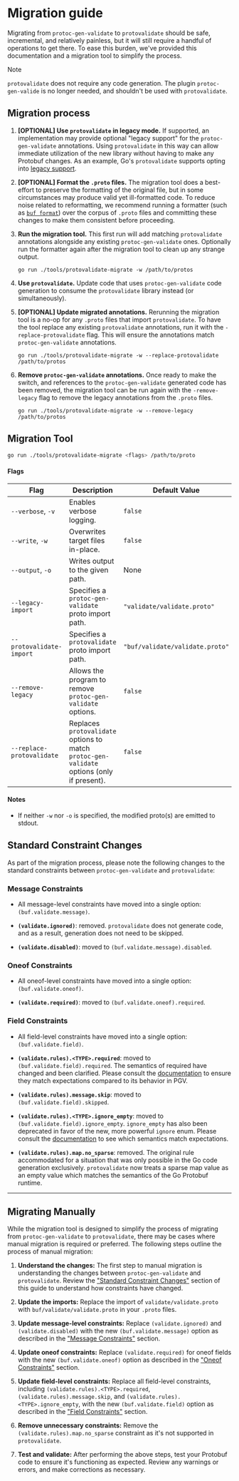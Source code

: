 # Migration guide

Migrating from `protoc-gen-validate` to `protovalidate` should be safe,
incremental, and relatively painless, but it will still require a handful of
operations to get there. To ease this burden, we've provided this documentation
and a migration tool to simplify the process.

> [!NOTE]
> 
> `protovalidate` does not require any code generation. The plugin `protoc-gen-valide`
> is no longer needed, and shouldn't be used with `protovalidate`.

## Migration process

1. **[OPTIONAL] Use `protovalidate` in legacy mode.** If supported, an
   implementation may provide optional "legacy support" for the
   `protoc-gen-validate` annotations. Using `protovalidate` in this way can
   allow immediate utilization of the new library without having to make any
   Protobuf changes. As an example, Go's `protovalidate` supports opting into
   [legacy support][go-legacy].

2. **[OPTIONAL] Format the `.proto` files.** The migration tool does a
   best-effort to preserve the formatting of the original file, but in some
   circumstances may produce valid yet ill-formatted code. To reduce noise
   related to reformatting, we recommend running a formatter (such as
   [`buf format`][format]) over the corpus of `.proto` files and committing
   these changes to make them consistent before proceeding.

3. **Run the migration tool.** This first run will add matching `protovalidate`
   annotations alongside any existing `protoc-gen-validate` ones. Optionally run
   the formatter again after the migration tool to clean up any strange output.
   ```shell
   go run ./tools/protovalidate-migrate -w /path/to/protos
   ```

4. **Use `protovalidate`.** Update code that uses `protoc-gen-validate` code
   generation to consume the `protovalidate` library instead (or
   simultaneously).

5. **[OPTIONAL] Update migrated annotations.** Rerunning the migration tool is a
   no-op for any `.proto` files that import `protovalidate`. To have the tool
   replace any existing `protovalidate` annotations, run it with the
   `-replace-protovalidate` flag. This will ensure the annotations match
   `protoc-gen-validate` annotations.
   ```shell
   go run ./tools/protovalidate-migrate -w --replace-protovalidate /path/to/protos
   ```

6. **Remove `protoc-gen-validate` annotations.** Once ready to make the switch,
   and references to the `protoc-gen-validate` generated code has been removed,
   the migration tool can be run again with the `-remove-legacy` flag to remove
   the legacy annotations from the `.proto` files.
   ```shell
   go run ./tools/protovalidate-migrate -w --remove-legacy /path/to/protos
   ```

## Migration Tool

```bash
go run ./tools/protovalidate-migrate <flags> /path/to/proto
```

#### Flags

| Flag                      | Description                                                                                | Default Value                   |
|---------------------------|--------------------------------------------------------------------------------------------|---------------------------------|
| `--verbose`, `-v`         | Enables verbose logging.                                                                   | `false`                         |
| `--write`, `-w`           | Overwrites target files in-place.                                                          | `false`                         |
| `--output`, `-o`          | Writes output to the given path.                                                           | None                            |
| `--legacy-import`         | Specifies a `protoc-gen-validate` proto import path.                                       | `"validate/validate.proto"`     |
| `--protovalidate-import`  | Specifies a `protovalidate` proto import path.                                             | `"buf/validate/validate.proto"` |
| `--remove-legacy`         | Allows the program to remove `protoc-gen-validate` options.                                | `false`                         |
| `--replace-protovalidate` | Replaces `protovalidate` options to match `protoc-gen-validate` options (only if present). | `false`                         |

#### Notes

- If neither `-w` nor `-o` is specified, the modified proto(s) are emitted to
  stdout.

## Standard Constraint Changes

As part of the migration process, please note the following changes to the
standard constraints between `protoc-gen-validate` and `protovalidate`:

### Message Constraints

- All message-level constraints have moved into a single
  option: `(buf.validate.message)`.

- **`(validate.ignored)`**: removed. `protovalidate` does not generate code,
  and as a result, generation does not need to be skipped.

- **`(validate.disabled)`**: moved to `(buf.validate.message).disabled`.

### Oneof Constraints

- All oneof-level constraints have moved into a single
  option: `(buf.validate.oneof)`.

- **`(validate.required)`**: moved to `(buf.validate.oneof).required`.

### Field Constraints

- All field-level constraints have moved into a single
  option: `(buf.validate.field)`.

- **`(validate.rules).<TYPE>.required`**: moved to 
  `(buf.validate.field).required`. The semantics of required have changed and
  been clarified. Please consult the [documentation][validate] to ensure they 
  match expectations compared to its behavior in PGV.

- **`(validate.rules).message.skip`**: moved to `(buf.validate.field).skipped`.

- **`(validate.rules).<TYPE>.ignore_empty`**: moved
  to `(buf.validate.field).ignore_empty`. `ignore_empty` has also been 
  deprecated in favor of the new, more powerful `ignore` enum. Please consult 
  the [documentation][ignore] to see which semantics match expectations.

- **`(validate.rules).map.no_sparse`**: removed. The original rule accommodated
  for a situation that was only possible in the Go code generation exclusively.
  `protovalidate` now treats a sparse map value as an empty value which matches
  the semantics of the Go Protobuf runtime.

---

## Migrating Manually

While the migration tool is designed to simplify the process of migrating
from `protoc-gen-validate` to `protovalidate`, there may be cases where manual
migration is required or preferred. The following steps outline the process of
manual migration:

1. **Understand the changes:** The first step to manual migration is
   understanding the changes between `protoc-gen-validate` and `protovalidate`.
   Review the ["Standard Constraint Changes"](#standard-constraint-changes)
   section of this guide to understand how constraints have changed.

2. **Update the imports:** Replace the import of `validate/validate.proto`
   with `buf/validate/validate.proto` in your `.proto` files.

3. **Update message-level constraints:** Replace `(validate.ignored)`
   and `(validate.disabled)` with the new `(buf.validate.message)` option as
   described in the ["Message Constraints"](#message-constraints) section.

4. **Update oneof constraints:** Replace `(validate.required)` for oneof fields
   with the new `(buf.validate.oneof)` option as described in
   the ["Oneof Constraints"](#oneof-constraints) section.

5. **Update field-level constraints:** Replace all field-level constraints,
   including `(validate.rules).<TYPE>.required`, `(validate.rules).message.skip`,
   and `(validate.rules).<TYPE>.ignore_empty`, with the
   new `(buf.validate.field)` option as described in
   the ["Field Constraints"](#field-constraints) section.

6. **Remove unnecessary constraints:** Remove
   the `(validate.rules).map.no_sparse` constraint as it's not supported
   in `protovalidate`.

7. **Test and validate:** After performing the above steps, test your Protobuf
   code to ensure it's functioning as expected. Review any warnings or errors,
   and make corrections as necessary.

[go-legacy]: https://github.com/bufbuild/protovalidate-go/README.md#support-legacy-protoc-gen-validate-constraints
[format]: https://buf.build/docs/format/style/
[validate]: https://buf.build/bufbuild/protovalidate/docs/main:buf.validate#buf.validate.FieldConstraints
[ignore]: https://buf.build/bufbuild/protovalidate/docs/main:buf.validate#buf.validate.Ignore
